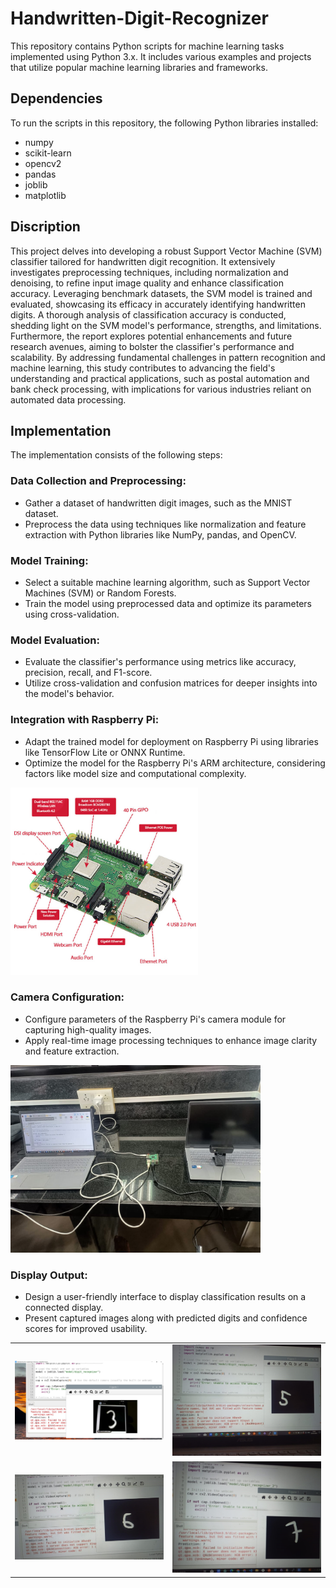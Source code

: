 # Handwritten-Digit-Recognizer

This repository contains Python scripts for machine learning tasks implemented using Python 3.x. It includes various examples and projects that utilize popular machine learning libraries and frameworks.

## Dependencies


To run the scripts in this repository,  the following Python libraries installed:

- numpy
- scikit-learn
- opencv2
- pandas
- joblib
- matplotlib
## Discription
This project delves into developing a robust Support Vector Machine (SVM) classifier tailored for handwritten digit recognition. It extensively investigates preprocessing techniques, including normalization and denoising, to refine input image quality and enhance classification accuracy. Leveraging benchmark datasets, the SVM model is trained and evaluated, showcasing its efficacy in accurately identifying handwritten digits. A thorough analysis of classification accuracy is conducted, shedding light on the SVM model's performance, strengths, and limitations. Furthermore, the report explores potential enhancements and future research avenues, aiming to bolster the classifier's performance and scalability. By addressing fundamental challenges in pattern recognition and machine learning, this study contributes to advancing the field's understanding and practical applications, such as postal automation and bank check processing, with implications for various industries reliant on automated data processing.

## Implementation



The implementation consists of the following steps:

### Data Collection and Preprocessing:

- Gather a dataset of handwritten digit images, such as the MNIST dataset.
- Preprocess the data using techniques like normalization and feature extraction with Python libraries like NumPy, pandas, and OpenCV.

### Model Training:

- Select a suitable machine learning algorithm, such as Support Vector Machines (SVM) or Random Forests.
- Train the model using preprocessed data and optimize its parameters using cross-validation.

### Model Evaluation:

- Evaluate the classifier's performance using metrics like accuracy, precision, recall, and F1-score.
- Utilize cross-validation and confusion matrices for deeper insights into the model's behavior.

### Integration with Raspberry Pi:

- Adapt the trained model for deployment on Raspberry Pi using libraries like TensorFlow Lite or ONNX Runtime.
- Optimize the model for the Raspberry Pi's ARM architecture, considering factors like model size and computational complexity.
<img src="https://github.com/N1r2a3j/Handwritten-Digit-Recognizer/blob/main/raspberrypi3.jpg" alt="Raspberry Pi 3" width="300"/>

### Camera Configuration:

- Configure parameters of the Raspberry Pi's camera module for capturing high-quality images.
- Apply real-time image processing techniques to enhance image clarity and feature extraction.
<img src="Images_and_Video/WhatsApp Image 2024-04-06 at 2.00.32 PM (1).jpeg" alt="Setup" width="400"/>

### Display Output:

- Design a user-friendly interface to display classification results on a connected display.
- Present captured images along with predicted digits and confidence scores for improved usability.

<table>
  <tr>
    <td>
      <img src="Images_and_Video/Capture.JPG" alt="Setup" width="400"/>
    </td>
    <td>
      <img src="Images_and_Video/img1.jpg" alt="Setup" width="400"/>
    </td>
  </tr>
  <tr>
    <td>
      <img src="Images_and_Video/img2.jpg" alt="Setup" width="400"/>
    </td>
    <td>
      <img src="Images_and_Video/img3.jpg" alt="Setup" width="400"/>
    </td>
  </tr>
</table>



